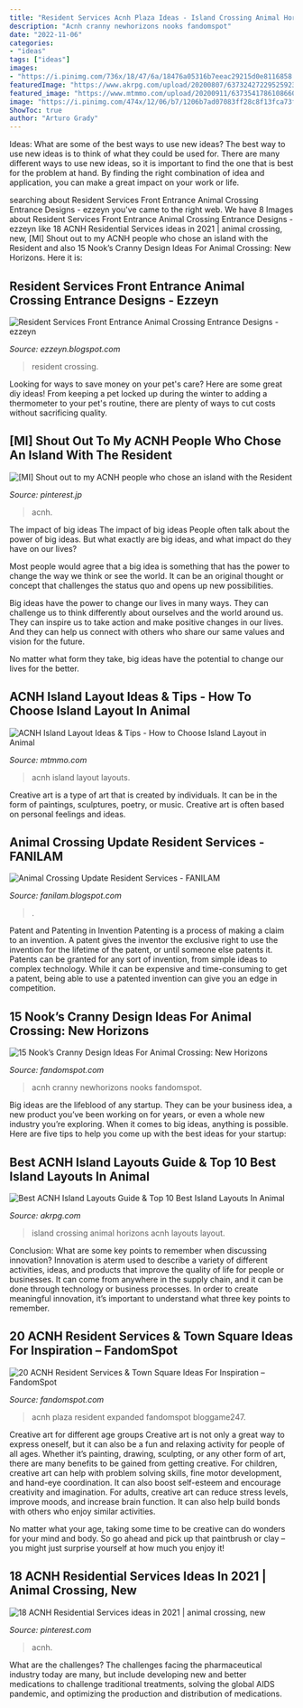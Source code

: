 ```yaml
---
title: "Resident Services Acnh Plaza Ideas - Island Crossing Animal Horizons Acnh Layouts Layout"
description: "Acnh cranny newhorizons nooks fandomspot"
date: "2022-11-06"
categories:
- "ideas"
tags: ["ideas"]
images:
- "https://i.pinimg.com/736x/18/47/6a/18476a05316b7eeac29215d0e8116858.jpg"
featuredImage: "https://www.akrpg.com/upload/20200807/6373242722952592323193334.png"
featured_image: "https://www.mtmmo.com/upload/20200911/6373541786108660935824323.png"
image: "https://i.pinimg.com/474x/12/06/b7/1206b7ad07083ff28c8f13fca73f3ef7.jpg"
ShowToc: true
author: "Arturo Grady"
---
```



Ideas: What are some of the best ways to use new ideas?
The best way to use new ideas is to think of what they could be used for. There are many different ways to use new ideas, so it is important to find the one that is best for the problem at hand. By finding the right combination of idea and application, you can make a great impact on your work or life.

	

		
searching about Resident Services Front Entrance Animal Crossing Entrance Designs - ezzeyn you've came to the right web. We have 8 Images about Resident Services Front Entrance Animal Crossing Entrance Designs - ezzeyn like 18 ACNH Residential Services ideas in 2021 | animal crossing, new, [MI] Shout out to my ACNH people who chose an island with the Resident and also 15 Nook’s Cranny Design Ideas For Animal Crossing: New Horizons. Here it is:
		
    
## Resident Services Front Entrance Animal Crossing Entrance Designs - Ezzeyn

<img loading=lazy src="https://www.akrpg.com/upload/20200923/6373647561408819691385264.png" onerror="this.onerror=null;this.src='https://tse3.mm.bing.net/th?id=OIP.YV9NyUPOIE1CeRrQa6t8lgHaEK&amp;pid=15.1';" alt="Resident Services Front Entrance Animal Crossing Entrance Designs - ezzeyn">

_Source: ezzeyn.blogspot.com_

>resident crossing. 

	

Looking for ways to save money on your pet's care? Here are some great diy ideas! From keeping a pet locked up during the winter to adding a thermometer to your pet's routine, there are plenty of ways to cut costs without sacrificing quality.

    
## [MI] Shout Out To My ACNH People Who Chose An Island With The Resident

<img loading=lazy src="https://i.pinimg.com/736x/18/47/6a/18476a05316b7eeac29215d0e8116858.jpg" onerror="this.onerror=null;this.src='https://tse4.mm.bing.net/th?id=OIP.BGjEUDHHsohYwjyIjXqHIwHaEK&amp;pid=15.1';" alt="[MI] Shout out to my ACNH people who chose an island with the Resident">

_Source: pinterest.jp_

>acnh. 

	

The impact of big ideas
The impact of big ideas
People often talk about the power of big ideas. But what exactly are big ideas, and what impact do they have on our lives?

Most people would agree that a big idea is something that has the power to change the way we think or see the world. It can be an original thought or concept that challenges the status quo and opens up new possibilities.

Big ideas have the power to change our lives in many ways. They can challenge us to think differently about ourselves and the world around us. They can inspire us to take action and make positive changes in our lives. And they can help us connect with others who share our same values and vision for the future.

No matter what form they take, big ideas have the potential to change our lives for the better.

    
## ACNH Island Layout Ideas &amp; Tips - How To Choose Island Layout In Animal

<img loading=lazy src="https://www.mtmmo.com/upload/20200911/6373541786108660935824323.png" onerror="this.onerror=null;this.src='https://tse3.mm.bing.net/th?id=OIP.rqURYlzF-xGRKSsmhjPI_wHaF0&amp;pid=15.1';" alt="ACNH Island Layout Ideas &amp; Tips - How to Choose Island Layout in Animal">

_Source: mtmmo.com_

>acnh island layout layouts. 

	

Creative art is a type of art that is created by individuals. It can be in the form of paintings, sculptures, poetry, or music. Creative art is often based on personal feelings and ideas.

    
## Animal Crossing Update Resident Services - FANILAM

<img loading=lazy src="https://i.pinimg.com/564x/43/d8/a7/43d8a7c0fb9201b2c94b098de57b3846.jpg" onerror="this.onerror=null;this.src='https://tse2.mm.bing.net/th?id=OIP.t1osx5-ReIw45hKPvVd5DwHaFj&amp;pid=15.1';" alt="Animal Crossing Update Resident Services - FANILAM">

_Source: fanilam.blogspot.com_

>. 

	

Patent and Patenting in Invention
Patenting is a process of making a claim to an invention. A patent gives the inventor the exclusive right to use the invention for the lifetime of the patent, or until someone else patents it. Patents can be granted for any sort of invention, from simple ideas to complex technology. While it can be expensive and time-consuming to get a patent, being able to use a patented invention can give you an edge in competition.

    
## 15 Nook’s Cranny Design Ideas For Animal Crossing: New Horizons

<img loading=lazy src="https://static.fandomspot.com/images/01/11461/11-town-square-idea-acnh.jpg" onerror="this.onerror=null;this.src='https://tse2.mm.bing.net/th?id=OIP.ba-1F0Lx2WbqWAA7AtYggAHaEK&amp;pid=15.1';" alt="15 Nook’s Cranny Design Ideas For Animal Crossing: New Horizons">

_Source: fandomspot.com_

>acnh cranny newhorizons nooks fandomspot. 

	

Big ideas are the lifeblood of any startup. They can be your business idea, a new product you’ve been working on for years, or even a whole new industry you’re exploring. When it comes to big ideas, anything is possible. Here are five tips to help you come up with the best ideas for your startup: 

    
## Best ACNH Island Layouts Guide &amp; Top 10 Best Island Layouts In Animal

<img loading=lazy src="https://www.akrpg.com/upload/20200807/6373242722952592323193334.png" onerror="this.onerror=null;this.src='https://tse4.mm.bing.net/th?id=OIP.eoblxaaIvQ__DmectMdEPwHaEz&amp;pid=15.1';" alt="Best ACNH Island Layouts Guide &amp; Top 10 Best Island Layouts In Animal">

_Source: akrpg.com_

>island crossing animal horizons acnh layouts layout. 

	

Conclusion: What are some key points to remember when discussing innovation?
Innovation is aterm used to describe a variety of different activities, ideas, and products that improve the quality of life for people or businesses. It can come from anywhere in the supply chain, and it can be done through technology or business processes. In order to create meaningful innovation, it’s important to understand what three key points to remember.

    
## 20 ACNH Resident Services &amp; Town Square Ideas For Inspiration – FandomSpot

<img loading=lazy src="https://static.fandomspot.com/images/03/13107/19-expanded-plaza-town-square-acnh.jpg" onerror="this.onerror=null;this.src='https://tse3.mm.bing.net/th?id=OIP.LGyP7g_gQojIe5rMAybCpAHaGO&amp;pid=15.1';" alt="20 ACNH Resident Services &amp; Town Square Ideas For Inspiration – FandomSpot">

_Source: fandomspot.com_

>acnh plaza resident expanded fandomspot bloggame247. 

	

Creative art for different age groups
Creative art is not only a great way to express oneself, but it can also be a fun and relaxing activity for people of all ages. Whether it’s painting, drawing, sculpting, or any other form of art, there are many benefits to be gained from getting creative.
For children, creative art can help with problem solving skills, fine motor development, and hand-eye coordination. It can also boost self-esteem and encourage creativity and imagination. For adults, creative art can reduce stress levels, improve moods, and increase brain function. It can also help build bonds with others who enjoy similar activities.

No matter what your age, taking some time to be creative can do wonders for your mind and body. So go ahead and pick up that paintbrush or clay – you might just surprise yourself at how much you enjoy it!

    
## 18 ACNH Residential Services Ideas In 2021 | Animal Crossing, New

<img loading=lazy src="https://i.pinimg.com/474x/12/06/b7/1206b7ad07083ff28c8f13fca73f3ef7.jpg" onerror="this.onerror=null;this.src='https://tse2.mm.bing.net/th?id=OIP.HrPvoJE0PHB5mFHtaI_vZQAAAA&amp;pid=15.1';" alt="18 ACNH Residential Services ideas in 2021 | animal crossing, new">

_Source: pinterest.com_

>acnh. 

	

What are the challenges?
The challenges facing the pharmaceutical industry today are many, but include developing new and better medications to challenge traditional treatments, solving the global AIDS pandemic, and optimizing the production and distribution of medications.

